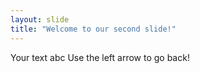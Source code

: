 ```yaml
---
layout: slide
title: "Welcome to our second slide!"
---
```

Your text abc
Use the left arrow to go back!